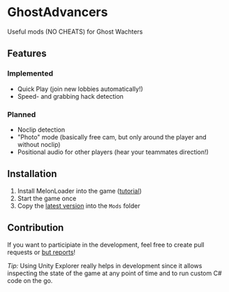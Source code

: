 # GhostAdvancers
Useful mods (NO CHEATS) for Ghost Wachters

## Features

### Implemented
 * Quick Play (join new lobbies automatically!)
 * Speed- and grabbing hack detection

### Planned
 * Noclip detection
 * "Photo" mode (basically free cam, but only around the player and without noclip)
 * Positional audio for other players (hear your teammates direction!)

## Installation
1. Install MelonLoader into the game ([tutorial](https://melonwiki.xyz/#/?id=automated-installation))
2. Start the game once
3. Copy the [latest version](https://github.com/niansa/GhostAdvancers/releases) into the `Mods` folder

## Contribution
If you want to participiate in the development, feel free to create pull requests or [but reports](https://github.com/niansa/GhostAdvancers/issues)!

*Tip:* Using Unity Explorer really helps in development since it allows inspecting the state of the game at any point of time and to run custom C# code on the go.
